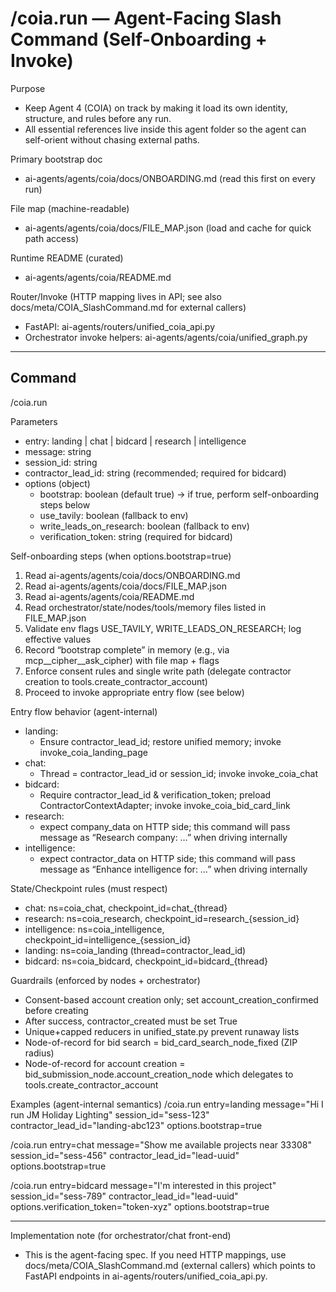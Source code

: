 # /coia.run — Agent-Facing Slash Command (Self-Onboarding + Invoke)

Purpose
- Keep Agent 4 (COIA) on track by making it load its own identity, structure, and rules before any run.
- All essential references live inside this agent folder so the agent can self-orient without chasing external paths.

Primary bootstrap doc
- ai-agents/agents/coia/docs/ONBOARDING.md  (read this first on every run)

File map (machine-readable)
- ai-agents/agents/coia/docs/FILE_MAP.json  (load and cache for quick path access)

Runtime README (curated)
- ai-agents/agents/coia/README.md

Router/Invoke (HTTP mapping lives in API; see also docs/meta/COIA_SlashCommand.md for external callers)
- FastAPI: ai-agents/routers/unified_coia_api.py
- Orchestrator invoke helpers: ai-agents/agents/coia/unified_graph.py

---

## Command

/coia.run

Parameters
- entry: landing | chat | bidcard | research | intelligence
- message: string
- session_id: string
- contractor_lead_id: string (recommended; required for bidcard)
- options (object)
  - bootstrap: boolean (default true) → if true, perform self-onboarding steps below
  - use_tavily: boolean (fallback to env)
  - write_leads_on_research: boolean (fallback to env)
  - verification_token: string (required for bidcard)

Self-onboarding steps (when options.bootstrap=true)
1) Read ai-agents/agents/coia/docs/ONBOARDING.md
2) Read ai-agents/agents/coia/docs/FILE_MAP.json
3) Read ai-agents/agents/coia/README.md
4) Read orchestrator/state/nodes/tools/memory files listed in FILE_MAP.json
5) Validate env flags USE_TAVILY, WRITE_LEADS_ON_RESEARCH; log effective values
6) Record “bootstrap complete” in memory (e.g., via mcp__cipher__ask_cipher) with file map + flags
7) Enforce consent rules and single write path (delegate contractor creation to tools.create_contractor_account)
8) Proceed to invoke appropriate entry flow (see below)

Entry flow behavior (agent-internal)
- landing:
  - Ensure contractor_lead_id; restore unified memory; invoke invoke_coia_landing_page
- chat:
  - Thread = contractor_lead_id or session_id; invoke invoke_coia_chat
- bidcard:
  - Require contractor_lead_id & verification_token; preload ContractorContextAdapter; invoke invoke_coia_bid_card_link
- research:
  - expect company_data on HTTP side; this command will pass message as “Research company: …” when driving internally
- intelligence:
  - expect contractor_data on HTTP side; this command will pass message as “Enhance intelligence for: …” when driving internally

State/Checkpoint rules (must respect)
- chat: ns=coia_chat, checkpoint_id=chat_{thread}
- research: ns=coia_research, checkpoint_id=research_{session_id}
- intelligence: ns=coia_intelligence, checkpoint_id=intelligence_{session_id}
- landing: ns=coia_landing (thread=contractor_lead_id)
- bidcard: ns=coia_bidcard, checkpoint_id=bidcard_{thread}

Guardrails (enforced by nodes + orchestrator)
- Consent-based account creation only; set account_creation_confirmed before creating
- After success, contractor_created must be set True
- Unique+capped reducers in unified_state.py prevent runaway lists
- Node-of-record for bid search = bid_card_search_node_fixed (ZIP radius)
- Node-of-record for account creation = bid_submission_node.account_creation_node which delegates to tools.create_contractor_account

Examples (agent-internal semantics)
/coia.run entry=landing message="Hi I run JM Holiday Lighting" session_id="sess-123" contractor_lead_id="landing-abc123" options.bootstrap=true

/coia.run entry=chat message="Show me available projects near 33308" session_id="sess-456" contractor_lead_id="lead-uuid" options.bootstrap=true

/coia.run entry=bidcard message="I'm interested in this project" session_id="sess-789" contractor_lead_id="lead-uuid" options.verification_token="token-xyz" options.bootstrap=true

---

Implementation note (for orchestrator/chat front-end)
- This is the agent-facing spec. If you need HTTP mappings, use docs/meta/COIA_SlashCommand.md (external callers) which points to FastAPI endpoints in ai-agents/routers/unified_coia_api.py.
